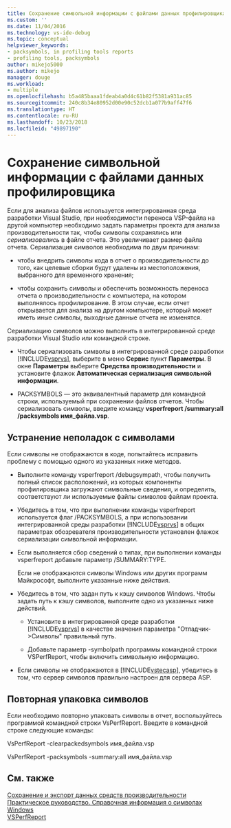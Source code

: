 ```yaml
---
title: Сохранение символьной информации с файлами данных профилировщика | Документы Майкрософт
ms.custom: ''
ms.date: 11/04/2016
ms.technology: vs-ide-debug
ms.topic: conceptual
helpviewer_keywords:
- packsymbols, in profiling tools reports
- profiling tools, packsymbols
author: mikejo5000
ms.author: mikejo
manager: douge
ms.workload:
- multiple
ms.openlocfilehash: b5a485baaa1fdeab4a0d4c61b82f5381a931ac85
ms.sourcegitcommit: 240c8b34e80952d00e90c52dcb1a077b9aff47f6
ms.translationtype: HT
ms.contentlocale: ru-RU
ms.lasthandoff: 10/23/2018
ms.locfileid: "49897190"
---
```

# <a name="saving-symbol-information-with-performance-data-files"></a>Сохранение символьной информации с файлами данных профилировщика

Если для анализа файлов используется интегрированная среда разработки Visual Studio, при необходимости переноса VSP-файла на другой компьютер необходимо задать параметры проекта для анализа производительности так, чтобы символы сохранялись или *сериализовались* в файле отчета. Это увеличивает размер файла отчета. Сериализация символов необходима по двум причинам:

- чтобы внедрить символы кода в отчет о производительности до того, как целевые сборки будут удалены из местоположения, выбранного для временного хранения;

- чтобы сохранить символы и обеспечить возможность переноса отчета о производительности с компьютера, на котором выполнялось профилирование. В этом случае, если отчет открывается для анализа на другом компьютере, который может иметь иные символы, выходные данные отчета не изменятся.

Сериализацию символов можно выполнить в интегрированной среде разработки Visual Studio или командной строке.

- Чтобы сериализовать символы в интегрированной среде разработки [!INCLUDE[vsprvs](../code-quality/includes/vsprvs_md.md)], выберите в меню **Сервис** пункт **Параметры**. В окне **Параметры** выберите **Средства производительности** и установите флажок **Автоматическая сериализация символьной информации**.

- PACKSYMBOLS — это эквивалентный параметр для командной строки, используемый при сохранении файлов отчетов. Чтобы сериализовать символы, введите команду **vsperfreport /summary:all /packsymbols имя_файла.vsp**.

## <a name="troubleshooting-symbol-problems"></a>Устранение неполадок с символами

Если символы не отображаются в коде, попытайтесь исправить проблему с помощью одного из указанных ниже методов.

- Выполните команду vsperfreport /debugsympath, чтобы получить полный список расположений, из которых компоненты профилировщика загружают символьные сведения, и определить, соответствуют ли используемые файлы символов файлам проекта.

- Убедитесь в том, что при выполнении команды vsperfreport используется флаг /PACKSYMBOLS, а при использовании интегрированной среды разработки [!INCLUDE[vsprvs](../code-quality/includes/vsprvs_md.md)] в общих параметрах обозревателя производительности установлен флажок сериализации символьной информации.

- Если выполняется сбор сведений о типах, при выполнении команды vsperfreport добавьте параметр /SUMMARY:TYPE.

  Если не отображаются символы Windows или других программ Майкрософт, выполните указанные ниже действия.

- Убедитесь в том, что задан путь к кэшу символов Windows. Чтобы задать путь к кэшу символов, выполните одно из указанных ниже действий.

  - Установите в интегрированной среде разработки [!INCLUDE[vsprvs](../code-quality/includes/vsprvs_md.md)] в качестве значения параметра "Отладчик->Символы" правильный путь.

  - Добавьте параметр -symbolpath программы командной строки VSPerfReport, чтобы включить символьную информацию.

- Если символы не отображаются в [!INCLUDE[vstecasp](../code-quality/includes/vstecasp_md.md)], убедитесь в том, что сервер символов правильно настроен для сервера ASP.

## <a name="repacking-symbols"></a>Повторная упаковка символов

Если необходимо повторно упаковать символы в отчет, воспользуйтесь программой командной строки VsPerfReport. Введите в командной строке следующие команды:

VsPerfReport -clearpackedsymbols имя_файла.vsp

VsPerfReport -packsymbols -summary:all имя_файла.vsp

## <a name="see-also"></a>См. также

[Сохранение и экспорт данных средств производительности](../profiling/saving-and-exporting-performance-tools-data.md)  
[Практическое руководство. Справочная информация о символах Windows](../profiling/how-to-reference-windows-symbol-information.md)  
[VSPerfReport](../profiling/vsperfreport.md)